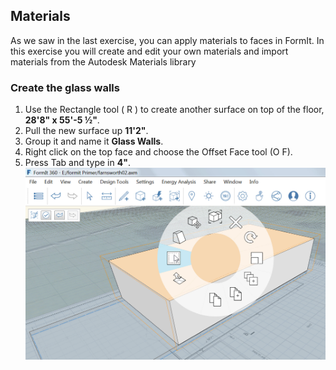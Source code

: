 Materials
---------
As we saw in the last exercise, you can apply materials to faces in FormIt. In this exercise you will create and edit your own materials and import materials from the Autodesk Materials library


### Create the glass walls
1. Use the Rectangle tool ( R ) to create another surface on top of the floor, **28'8" x 55'-5 ½"**.
2. Pull the new surface up **11'2"**.
3. Group it and name it **Glass Walls**.
4. Right click on the top face and choose the Offset Face tool (O F).
5. Press Tab and type in **4"**. ![](./images/e4e0493a-36f3-488e-9df1-f0daa1dcf407.png)